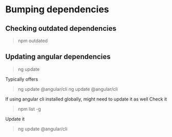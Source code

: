 # Bumping dependencies

## Checking outdated dependencies

> npm outdated

## Updating angular dependencies

> ng update

Typically offers
> ng update @angular/cli
> ng update @angular/cli

If using angular cli installed globally, might need to update it as well
Check it
> npm list -g

Update it
> ng update @angular/cli

